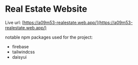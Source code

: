 # Real Estate Website

Live url: [https://a09m53-realestate.web.app/](https://a09m53-realestate.web.app/)


notable npm packages used for the project:

- firebase
- tailwindcss
- daisyui
